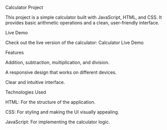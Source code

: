 Calculator Project

This project is a simple calculator built with JavaScript, HTML, and CSS. It provides basic arithmetic operations and a clean, user-friendly interface.

Live Demo

Check out the live version of the calculator: Calculator Live Demo

Features

Addition, subtraction, multiplication, and division.

A responsive design that works on different devices.

Clear and intuitive interface.

Technologies Used

HTML: For the structure of the application.

CSS: For styling and making the UI visually appealing.

JavaScript: For implementing the calculator logic.